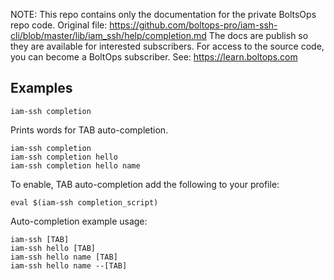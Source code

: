 <!-- note marker start -->
NOTE: This repo contains only the documentation for the private BoltsOps repo code.
Original file: https://github.com/boltops-pro/iam-ssh-cli/blob/master/lib/iam_ssh/help/completion.md
The docs are publish so they are available for interested subscribers.
For access to the source code, you can become a BoltOps subscriber.
See: https://learn.boltops.com

<!-- note marker end -->

## Examples

    iam-ssh completion

Prints words for TAB auto-completion.

    iam-ssh completion
    iam-ssh completion hello
    iam-ssh completion hello name

To enable, TAB auto-completion add the following to your profile:

    eval $(iam-ssh completion_script)

Auto-completion example usage:

    iam-ssh [TAB]
    iam-ssh hello [TAB]
    iam-ssh hello name [TAB]
    iam-ssh hello name --[TAB]

